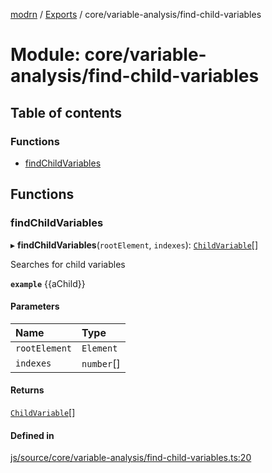 [modrn](../README.md) / [Exports](../modules.md) / core/variable-analysis/find-child-variables

# Module: core/variable-analysis/find-child-variables

## Table of contents

### Functions

- [findChildVariables](core_variable_analysis_find_child_variables.md#findchildvariables)

## Functions

### findChildVariables

▸ **findChildVariables**(`rootElement`, `indexes`): [`ChildVariable`](core_types_variables.md#childvariable)[]

Searches for child variables

**`example`**
<span>{{aChild}}</span>

#### Parameters

| Name | Type |
| :------ | :------ |
| `rootElement` | `Element` |
| `indexes` | `number`[] |

#### Returns

[`ChildVariable`](core_types_variables.md#childvariable)[]

#### Defined in

[js/source/core/variable-analysis/find-child-variables.ts:20](https://github.com/alexbfr/modrn/blob/e23b9e9/modrn.ts/js/source/core/variable-analysis/find-child-variables.ts#L20)
